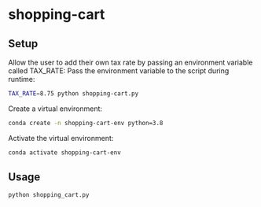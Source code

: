 # shopping-cart

## Setup

Allow the user to add their own tax rate by passing an environment variable called TAX_RATE:
Pass the environment variable to the script during runtime:

```sh
TAX_RATE=8.75 python shopping-cart.py
```

Create a virtual environment:

```sh
conda create -n shopping-cart-env python=3.8
```

Activate the virtual environment:

```sh
conda activate shopping-cart-env
```

## Usage

```sh
python shopping_cart.py
```
